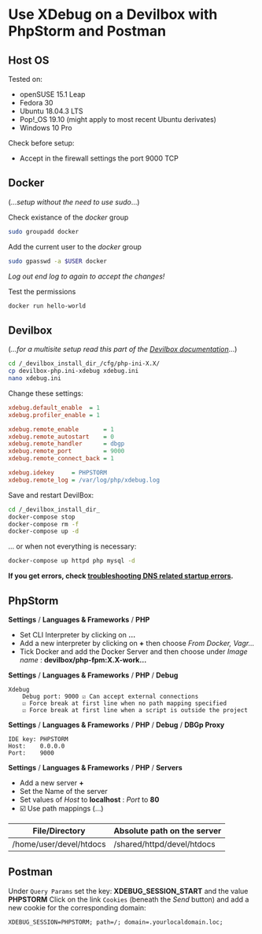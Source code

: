 # Use XDebug on a Devilbox with PhpStorm and Postman 

## Host OS

Tested on:
 - openSUSE 15.1 Leap
 - Fedora 30
 - Ubuntu 18.04.3 LTS
 - Pop!\_OS 19.10 (might apply to most recent Ubuntu derivates)
 - Windows 10 Pro

Check before setup:
 - Accept in the firewall settings the port 9000 TCP

## Docker 
(&hellip;_setup without the need to use sudo_&hellip;)

Check existance of the _docker_ group
```bash
sudo groupadd docker
```

Add the current user to the _docker_ group
```bash
sudo gpasswd -a $USER docker
```

_Log out end log to again to accept the changes!_

Test the permissions
```bash
docker run hello-world
```

## Devilbox
(&hellip;_for a multisite setup read this part of the [Devilbox documentation](https://devilbox.readthedocs.io/en/latest/configuration-files/env-file.html#host-path-httpd-datadir)_&hellip;)

```bash
cd /_devilbox_install_dir_/cfg/php-ini-X.X/
cp devilbox-php.ini-xdebug xdebug.ini
nano xdebug.ini
```
Change these settings:
```ini
xdebug.default_enable  = 1
xdebug.profiler_enable = 1

xdebug.remote_enable       = 1
xdebug.remote_autostart    = 0
xdebug.remote_handler      = dbgp
xdebug.remote_port         = 9000
xdebug.remote_connect_back = 1

xdebug.idekey     = PHPSTORM
xdebug.remote_log = /var/log/php/xdebug.log
```
Save and restart DevilBox:

```bash
cd /_devilbox_install_dir_
docker-compose stop
docker-compose rm -f
docker-compose up -d 
```

&hellip; or when not everything is necessary:

```bash
docker-compose up httpd php mysql -d
```

**If you get errors, check [troubleshooting DNS related startup errors](systemd-resolved.md).**

## PhpStorm

**Settings** / **Languages & Frameworks** / **PHP**

 - Set CLI Interpreter by clicking on **&hellip;** 
 - Add a new interpreter by clicking on **+** then choose _From Docker, Vagr&hellip;_
 - Tick Docker and add the Docker Server and then choose under _Image name_ : **devilbox/php-fpm:X.X-work&hellip;**

**Settings** / **Languages & Frameworks** / **PHP** / **Debug**

```
Xdebug
    Debug port: 9000 ☑️ Can accept external connections
    ☑️ Force break at first line when no path mapping specified
    ☑️ Force break at first line when a script is outside the project
```

**Settings** / **Languages & Frameworks** / **PHP** / **Debug** / **DBGp Proxy**

```
IDE key: PHPSTORM
Host:    0.0.0.0
Port:    9000
```

**Settings** / **Languages & Frameworks** / **PHP** / **Servers**

 - Add a new server **+**
 - Set the Name of the server
 - Set values of _Host_ to **localhost** : _Port_ to **80**  
 - ☑️ Use path mappings (&hellip;)
 
 | File/Directory | Absolute path on the server |
 | ----------- | ----------- |
 | /home/user/devel/htdocs | /shared/httpd/devel/htdocs |

 
## Postman

Under `Query Params` set the key: **XDEBUG_SESSION_START** and the value **PHPSTORM**
Click on the link `Cookies` (beneath the _Send_ button) and add a new cookie for the corresponding domain:

```cookie
XDEBUG_SESSION=PHPSTORM; path=/; domain=.yourlocaldomain.loc;
```
